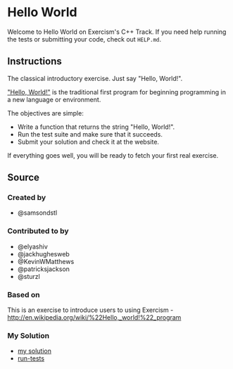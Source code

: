 # Hello World

Welcome to Hello World on Exercism's C++ Track.
If you need help running the tests or submitting your code, check out `HELP.md`.

## Instructions

The classical introductory exercise. Just say "Hello, World!".

["Hello, World!"](http://en.wikipedia.org/wiki/%22Hello,_world!%22_program) is
the traditional first program for beginning programming in a new language
or environment.

The objectives are simple:

- Write a function that returns the string "Hello, World!".
- Run the test suite and make sure that it succeeds.
- Submit your solution and check it at the website.

If everything goes well, you will be ready to fetch your first real exercise.

## Source

### Created by

- @samsondstl

### Contributed to by

- @elyashiv
- @jackhughesweb
- @KevinWMatthews
- @patricksjackson
- @sturzl

### Based on

This is an exercise to introduce users to using Exercism - http://en.wikipedia.org/wiki/%22Hello,_world!%22_program

### My Solution

- [my solution]()
- [run-tests](./run-tests-cpp.txt)
